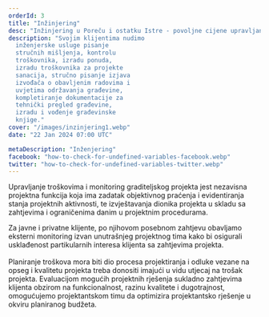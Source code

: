 ```yaml
---
orderId: 3
title: "Inžinjering"
desc: "Inžinjering u Poreču i ostatku Istre - povoljne cijene upravljanja zgradama. Elektrotehnička rješenja, projektiranje, nadzor, gradnja, projektiranje elektroinstalacija i certificiranje, zaštita na radu"
description: "Svojim klijentima nudimo
  inženjerske usluge pisanje
  stručnih mišljenja, kontrolu
  troškovnika, izradu ponuda,
  izradu troškovnika za projekte
  sanacija, stručno pisanje izjava
  izvođača o obavljenim radovima i
  uvjetima održavanja građevine,
  kompletiranje dokumentacije za
  tehnički pregled građevine,
  izradu i vođenje građevinske
  knjige."
cover: "/images/inzinjering1.webp"
date: "22 Jan 2024 07:00 UTC"

metaDescription: "Inženjering"
facebook: "how-to-check-for-undefined-variables-facebook.webp"
twitter: "how-to-check-for-undefined-variables-twitter.webp"
---
```


<p
   class="text-4 line-height-9 appear-animation"
   data-appear-animation="fadeIn"
   data-appear-animation-delay="100"
   >
   Upravljanje troškovima i monitoring graditeljskog projekta jest
   nezavisna projektna funkcija koja ima zadatak objektivnog
   praćenja i evidentiranja stanja projektnih aktivnosti, te
   izvještavanja dionika projekta u skladu sa zahtjevima i
   ograničenima danim u projektnim procedurama.
</p>
<p
   class="m-0 p-0 appear-animation"
   data-appear-animation="fadeIn"
   data-appear-animation-delay="300"
   >
   Za javne i privatne klijente, po njihovom posebnom zahtjevu
   obavljamo eksterni monitoring izvan unutrašnjeg projektnog tima
   kako bi osigurali usklađenost partikularnih interesa klijenta sa
   zahtjevima projekta.
   <br />
   <br />
   Planiranje troškova mora biti dio procesa projektiranja i odluke
   vezane na opseg i kvalitetu projekta treba donositi imajući u
   vidu utjecaj na trošak projekta. Evaluacijom mogućih projektnih
   rješenja sukladno zahtjevima klijenta obzirom na funkcionalnost,
   razinu kvalitete i dugotrajnost, omogućujemo projektantskom timu
   da optimizira projektantsko rješenje u okviru planiranog
   budžeta.
</p>
